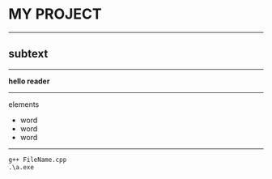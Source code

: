 # MY PROJECT 
----------
## subtext
---
**hello reader**
***
elements
* word
* word
* word
***
```cmd
g++ FileName.cpp
.\a.exe
```

